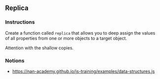 ## Replica

### Instructions

Create a function called `replica` that allows you to deep assign the values of all properties from one or more
objects to a target object.

Attention with the shallow copies.

### Notions

- https://nan-academy.github.io/js-training/examples/data-structures.js